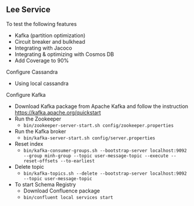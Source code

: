 Lee Service
---
To test the following features
- Kafka (partition optimization)
- Circuit breaker and bulkhead
- Integrating with Jacoco
- Integrating & optimizing with Cosmos DB
- Add Coverage to 90%

Configure Cassandra
- Using local cassandra

Configure Kafka
- Download Kafka package from Apache Kafka and follow the instruction https://kafka.apache.org/quickstart
- Run the Zookeeper 
  - ```bin/zookeeper-server-start.sh config/zookeeper.properties```
- Run the Kafka broker 
  - ```bin/kafka-server-start.sh config/server.properties```
- Reset index
  - ```bin/kafka-consumer-groups.sh --bootstrap-server localhost:9092 --group minh-group --topic user-message-topic --execute --reset-offsets --to-earliest```
- Delete topic
  - ```bin/kafka-topics.sh --delete --bootstrap-server localhost:9092 --topic user-message-topic```
- To start Schema Registry
  - Download Confluence package
  - ```bin/confluent local services start```
